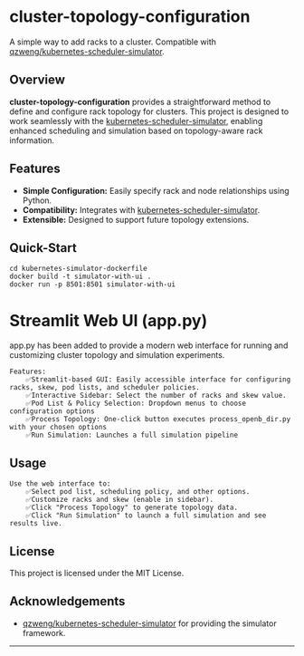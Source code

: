 # cluster-topology-configuration

A simple way to add racks to a cluster. Compatible with [qzweng/kubernetes-scheduler-simulator](https://github.com/qzweng/kubernetes-scheduler-simulator).

## Overview

**cluster-topology-configuration** provides a straightforward method to define and configure rack topology for clusters. This project is designed to work seamlessly with the [kubernetes-scheduler-simulator](https://github.com/qzweng/kubernetes-scheduler-simulator), enabling enhanced scheduling and simulation based on topology-aware rack information.

## Features

- **Simple Configuration:** Easily specify rack and node relationships using Python.
- **Compatibility:** Integrates with [kubernetes-scheduler-simulator](https://github.com/qzweng/kubernetes-scheduler-simulator).
- **Extensible:** Designed to support future topology extensions.

## Quick-Start
```
cd kubernetes-simulator-dockerfile
docker build -t simulator-with-ui .
docker run -p 8501:8501 simulator-with-ui
```


# Streamlit Web UI (app.py)

app.py has been added to provide a modern web interface for running and customizing cluster topology and simulation experiments.
```
Features: 
    ✅Streamlit-based GUI: Easily accessible interface for configuring racks, skew, pod lists, and scheduler policies.
    ✅Interactive Sidebar: Select the number of racks and skew value.
    ✅Pod List & Policy Selection: Dropdown menus to choose configuration options
    ✅Process Topology: One-click button executes process_openb_dir.py with your chosen options
    ✅Run Simulation: Launches a full simulation pipeline
```
## Usage
```
Use the web interface to:
    ✅Select pod list, scheduling policy, and other options.
    ✅Customize racks and skew (enable in sidebar).
    ✅Click "Process Topology" to generate topology data.
    ✅Click "Run Simulation" to launch a full simulation and see results live.
```
## License

This project is licensed under the MIT License.

## Acknowledgements

- [qzweng/kubernetes-scheduler-simulator](https://github.com/qzweng/kubernetes-scheduler-simulator) for providing the simulator framework.

---
